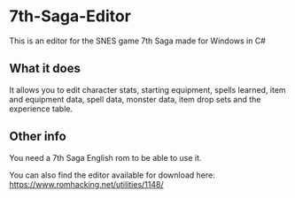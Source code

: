 # 7th-Saga-Editor
This is an editor for the SNES game 7th Saga made for Windows in C# 

## What it does
It allows you to edit character stats, starting equipment, spells learned, item and equipment data, spell data, monster data, item drop sets and the experience table.

## Other info
You need a 7th Saga English rom to be able to use it.

You can also find the editor available for download here: https://www.romhacking.net/utilities/1148/
